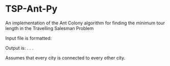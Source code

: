 TSP-Ant-Py
==========

An implementation of the Ant Colony algorithm for finding the minimum tour length in the Travelling Salesman Problem

Input file is formatted:
<city> <x-coord> <y-coord>
<city2> <x-coord> <y-coord>

Output is:
<Distance>
<first city visited>
<second city Visited>
<third city Visited>
.
.
.
<last city visited>


Assumes that every city is connected to every other city.
